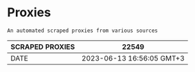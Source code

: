 # Proxies
    An automated scraped proxies from various sources

| SCRAPED PROXIES | 22549            |
|-----------------|---------------------------|
| DATE            | 2023-06-13 16:56:05 GMT+3          |